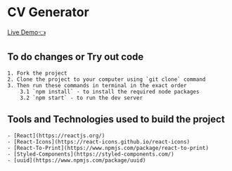 # CV Generator

[Live Demo:point_left:](https://dulip-sameera.github.io/react-cv-generator/)

## To do changes or Try out code

    1. Fork the project
    2. Clone the project to your computer using `git clone` command
    3. Then run these commands in terminal in the exact order
        3.1 `npm install` - to install the required node packages
        3.2 `npm start` - to run the dev server

## Tools and Technologies used to build the project

    - [React](https://reactjs.org/)
    - [React-Icons](https://react-icons.github.io/react-icons)
    - [React-To-Print](https://www.npmjs.com/package/react-to-print)
    - [Styled-Components](https://styled-components.com/)
    - [uuid](https://www.npmjs.com/package/uuid)
